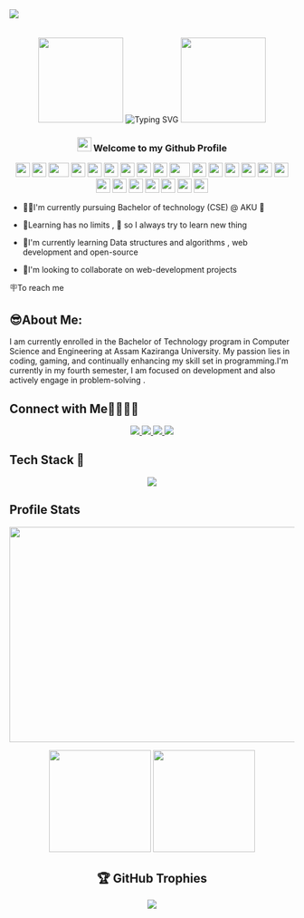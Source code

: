 <div>
 <img src="https://github.com/Anmol-Baranwal/Cool-GIFs-For-GitHub/assets/74038190/d48893bd-0757-481c-8d7e-ba3e163feae7" />
</div>
<br><br>
<div align="center" gap="10">
 <img src="https://user-images.githubusercontent.com/74038190/213911110-aedbef38-a29f-4b6b-a65c-11608b4f75a5.gif" width="150">
 <img src="https://readme-typing-svg.demolab.com?font=Fira+Code&size=25&duration=4000&pause=1000&color=00FFFF&center=true&width=435&lines=Hello%2C+I'm+Parikhit+Kurmi" alt="Typing SVG" />
 <img src="https://user-images.githubusercontent.com/74038190/213911110-aedbef38-a29f-4b6b-a65c-11608b4f75a5.gif" width="150">
 </div>


<h3 align="center"> <img src="https://media.giphy.com/media/hvRJCLFzcasrR4ia7z/giphy.gif" width="25px"> Welcome to my Github Profile</h3>
<div align="center">
    <img src="https://cultofthepartyparrot.com/parrots/hd/githubparrot.gif" width="25" height="25"/>
    <img src="https://cultofthepartyparrot.com/flags/hd/iranparrot.gif" width="25" height="25"/>
    <img src="https://cultofthepartyparrot.com/parrots/asyncparrot.gif" width="36" height="25"/>
    <img src="https://cultofthepartyparrot.com/parrots/hd/60fpsparrot.gif" width="25" height="25"/>
    <img src="https://cultofthepartyparrot.com/parrots/hd/jumpingparrot.gif" width="25" height="25"/>
    <img src="https://cultofthepartyparrot.com/parrots/hd/opensourceparrot.gif" width="25" height="25"/>
    <img src="https://cultofthepartyparrot.com/parrots/hd/dealwithitnowparrot.gif" width="25" height="25"/>
    <img src="https://cultofthepartyparrot.com/parrots/hd/hypnoparrotlight.gif" width="25" height="25"/>
    <img src="https://cultofthepartyparrot.com/parrots/databaseparrot.gif" width="25" height="25"/>
    <img src="https://cultofthepartyparrot.com/parrots/fixparrot.gif" width="36" height="25"/>
    <img src="https://cultofthepartyparrot.com/parrots/hd/laptop_parrot.gif" width="25" height="25"/>
    <img src="https://cultofthepartyparrot.com/parrots/hd/spinningparrot.gif" width="25" height="25"/>
    <img src="https://cultofthepartyparrot.com/parrots/hd/levitationparrot.gif" width="25" height="25"/>
    <img src="https://cultofthepartyparrot.com/parrots/hd/meldparrot.gif" width="25" height="25"/>
    <img src="https://cultofthepartyparrot.com/parrots/slomoparrot.gif" width="25" height="25"/>
    <img src="https://cultofthepartyparrot.com/parrots/hd/moonwalkingparrot.gif" width="25" height="25"/>
    <img src="https://cultofthepartyparrot.com/parrots/hd/stableparrot.gif" width="25" height="25"/>
    <img src="https://cultofthepartyparrot.com/parrots/hd/scienceparrot.gif" width="25" height="25"/>
    <img src="https://cultofthepartyparrot.com/parrots/hd/pirateparrot.gif" width="25" height="25"/>
    <img src="https://cultofthepartyparrot.com/parrots/hd/footballparrot.gif" width="25" height="25"/>
    <img src="https://cultofthepartyparrot.com/parrots/hd/illuminatiparrot.gif" width="25" height="25"/>
    <img src="https://cultofthepartyparrot.com/parrots/hd/hypnoparrotdark.gif" width="25" height="25"/>
    <img src="https://cultofthepartyparrot.com/parrots/hd/mustacheparrot.gif" width="25" height="25"/>
</div>


- 👨‍🎓I'm currently  pursuing Bachelor of technology (CSE) @ AKU 🏫 

- 💁Learning has no limits , 🙋 so I always try to learn new thing

- 🙇I'm currently learning  Data structures and algorithms , web development and open-source 

- 🙆I'm looking to collaborate on web-development projects

🪧To reach me 

## 😎About Me:
<p> 
 I am currently enrolled in the Bachelor of Technology program in Computer Science and Engineering at Assam Kaziranga University. My passion lies in coding, gaming, and continually enhancing my skill set in programming.I'm currently in my fourth semester, I am focused on  development and also  actively engage in problem-solving .
</p>

## Connect with Me🫱🏻‍🫲🏻
<div align="center">
  <a href="https://discord.gg/https://discord.com/invite/bU8juQGa">
    <img src="https://skillicons.dev/icons?i=discord" />
  </a>
    <a href="https://instagram.com/________parikshit______">
    <img src="https://skillicons.dev/icons?i=instagram" />
  </a>
    <a href="https://www.linkedin.com/in/parikhit-kurmi/">
    <img src="https://skillicons.dev/icons?i=linkedin" />
  </a>
    <a href="https://twitter.com/@ParikhitKurmi1">
    <img src="https://skillicons.dev/icons?i=twitter" />
  </a>
  </div>
  
## Tech Stack 🦾

<p align="center">
  <a href="https://github.com/parikhitritgithub">
    <img src="https://skillicons.dev/icons?i=html,css,javascript,bootstrap,tailwind,mysql,c,cpp,vscode,github,git,replit,figma," />
  </a>
  </p>
  
## Profile Stats

<div align="center">
<img src="https://github.com/Anmol-Baranwal/Cool-GIFs-For-GitHub/assets/74038190/7d484dc9-68a9-4ee6-a767-aea59035c12d" width="600" height="380>
<br><br>

 
</div>
 <p align="center">
  <img src="https://github-readme-streak-stats.herokuapp.com/?user=parikhitritgithub&theme=radical&hide_border=false" alt="" />
 </p>
   <p align= "center">
  <img  align="right=10%" height="180px" src="https://github-readme-stats.vercel.app/api/top-langs/?username=parikhitritgithub&theme=radical&hide_border=false&include_all_commits=true&count_private=false&layout=compact" alt="" />
  <img align="left=10%" height="180px" src="https://github-readme-stats.vercel.app/api?username=parikhitritgithub&theme=radical&hide_border=false&include_all_commits=true&count_private=false" alt="" />
  </p>



  
## 🏆 GitHub Trophies
![](https://github-profile-trophy.vercel.app/?username=parikhitritgithub&theme=monokai&no-frame=false&no-bg=true&margin-w=4)
